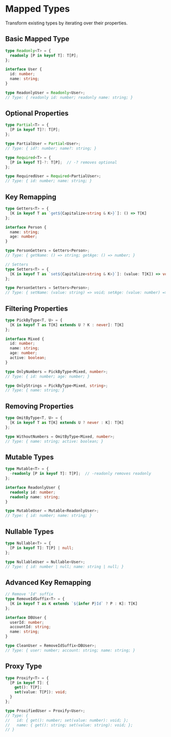 # Mapped Types

Transform existing types by iterating over their properties.

## Basic Mapped Type

```typescript
type Readonly<T> = {
  readonly [P in keyof T]: T[P];
};

interface User {
  id: number;
  name: string;
}

type ReadonlyUser = Readonly<User>;
// Type: { readonly id: number; readonly name: string; }
```

## Optional Properties

```typescript
type Partial<T> = {
  [P in keyof T]?: T[P];
};

type PartialUser = Partial<User>;
// Type: { id?: number; name?: string; }

type Required<T> = {
  [P in keyof T]-?: T[P];  // -? removes optional
};

type RequiredUser = Required<PartialUser>;
// Type: { id: number; name: string; }
```

## Key Remapping

```typescript
type Getters<T> = {
  [K in keyof T as `get${Capitalize<string & K>}`]: () => T[K]
};

interface Person {
  name: string;
  age: number;
}

type PersonGetters = Getters<Person>;
// Type: { getName: () => string; getAge: () => number; }

// Setters
type Setters<T> = {
  [K in keyof T as `set${Capitalize<string & K>}`]: (value: T[K]) => void
};

type PersonSetters = Setters<Person>;
// Type: { setName: (value: string) => void; setAge: (value: number) => void; }
```

## Filtering Properties

```typescript
type PickByType<T, U> = {
  [K in keyof T as T[K] extends U ? K : never]: T[K]
};

interface Mixed {
  id: number;
  name: string;
  age: number;
  active: boolean;
}

type OnlyNumbers = PickByType<Mixed, number>;
// Type: { id: number; age: number; }

type OnlyStrings = PickByType<Mixed, string>;
// Type: { name: string; }
```

## Removing Properties

```typescript
type OmitByType<T, U> = {
  [K in keyof T as T[K] extends U ? never : K]: T[K]
};

type WithoutNumbers = OmitByType<Mixed, number>;
// Type: { name: string; active: boolean; }
```

## Mutable Types

```typescript
type Mutable<T> = {
  -readonly [P in keyof T]: T[P];  // -readonly removes readonly
};

interface ReadonlyUser {
  readonly id: number;
  readonly name: string;
}

type MutableUser = Mutable<ReadonlyUser>;
// Type: { id: number; name: string; }
```

## Nullable Types

```typescript
type Nullable<T> = {
  [P in keyof T]: T[P] | null;
};

type NullableUser = Nullable<User>;
// Type: { id: number | null; name: string | null; }
```

## Advanced Key Remapping

```typescript
// Remove 'Id' suffix
type RemoveIdSuffix<T> = {
  [K in keyof T as K extends `${infer P}Id` ? P : K]: T[K]
};

interface DBUser {
  userId: number;
  accountId: string;
  name: string;
}

type CleanUser = RemoveIdSuffix<DBUser>;
// Type: { user: number; account: string; name: string; }
```

## Proxy Type

```typescript
type Proxify<T> = {
  [P in keyof T]: {
    get(): T[P];
    set(value: T[P]): void;
  }
};

type ProxifiedUser = Proxify<User>;
// Type: {
//   id: { get(): number; set(value: number): void; };
//   name: { get(): string; set(value: string): void; };
// }
```
